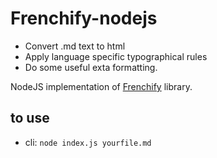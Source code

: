 # Frenchify-nodejs

* Convert .md text to html
* Apply language specific typographical rules
* Do some useful exta formatting.

NodeJS implementation of [Frenchify](https://github.com/pansay/frenchify) library.

## to use

* cli: `node index.js yourfile.md`
